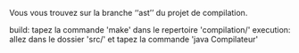 Vous vous trouvez sur la branche ‘‘ast’’ du projet de compilation.

build: tapez la commande 'make' dans le repertoire 'compilation/'
execution: allez dans le dossier 'src/' et tapez la commande 'java Compilateur'